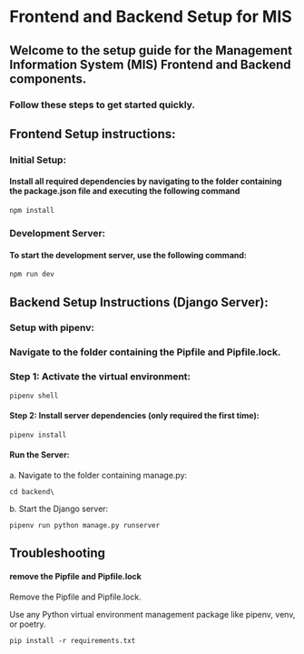 # Frontend and Backend Setup for MIS
## Welcome to the setup guide for the Management Information System (MIS) Frontend and Backend components. 
### Follow these steps to get started quickly.
## Frontend Setup instructions:


### Initial Setup:
#### Install all required dependencies by navigating to the folder containing the package.json file and executing the following command

```
npm install
```

### Development Server:
#### To start the development server, use the following command:

```
npm run dev
```


## Backend Setup Instructions (Django Server):
### Setup with pipenv:
### Navigate to the folder containing the Pipfile and Pipfile.lock.

### Step 1: Activate the virtual environment:

```
pipenv shell

```

#### Step 2: Install server dependencies (only required the first time):


```
pipenv install  

```

#### Run the Server:

a. Navigate to the folder containing manage.py:

```
cd backend\
```
b. Start the Django server:

```
pipenv run python manage.py runserver

```

## Troubleshooting

#### remove the Pipfile and Pipfile.lock

Remove the Pipfile and Pipfile.lock. <br>

Use any Python virtual environment management package like pipenv, venv, or poetry.
```
pip install -r requirements.txt
```

